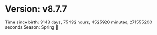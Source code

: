 # Version: v8.7.7
Time since birth: 3143 days, 75432 hours, 4525920 minutes, 271555200 seconds
Season: Spring 🌸
